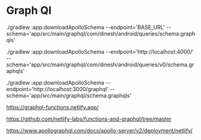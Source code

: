 # Graph Ql

./gradlew :app:downloadApolloSchema --endpoint='BASE_URL' --schema='app/src/main/graphql/com/dinesh/android/queries/schema.graphqls'

./gradlew :app:downloadApolloSchema --endpoint='http://localhost:4000/' --schema='app/src/main/graphql/com/dinesh/android/queries/v0/schema.graphqls'

./gradlew :app:downloadApolloSchema --endpoint='http://localhost:3000/graphql' --schema='app/src/main/graphql/schema.graphqls'

https://graphql-functions.netlify.app/

https://github.com/netlify-labs/functions-and-graphql/tree/master

https://www.apollographql.com/docs/apollo-server/v2/deployment/netlify/